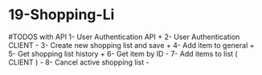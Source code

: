 # 19-Shopping-Li

#TODOS with API
1- User Authentication API +
2- User Authentication CLIENT -
3- Create new shopping list and save +
4- Add item to general +
5- Get shopping list history +
6- Get item by ID -
7- Add items to list ( CLIENT ) -
8- Cancel active shopping list -
